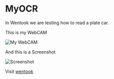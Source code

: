 # MyOCR

In Wentook we are testing how to read a plate car.

This is my WebCAM

![My WebCAM](https://raw.github.com/monchopena/myocr/master/public/images/myocr_webcam.png)

And this is a Screenshot

![Screenshot](https://raw.github.com/monchopena/myocr/master/public/images/myocr_screenshot.png)


Visit [wentook](https://wentook.com/en)



